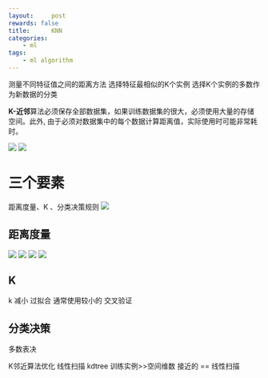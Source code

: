 ```yaml
---
layout:     post
rewards: false
title:      KNN
categories:
    - ml
tags:
    - ml algorithm
---
```

测量不同特征值之间的距离方法
选择特征最相似的K个实例 选择K个实例的多数作为新数据的分类

**K-近邻**算法必须保存全部数据集，如果训练数据集的很大，必须使用大量的存储空间。此外, 由于必须对数据集中的每个数据计算距离值，实际使用时可能非常耗时。

![](https://ws1.sinaimg.cn/large/006tNbRwgy1fvln3vabbaj30v2098mxt.jpg)
![](https://ws1.sinaimg.cn/large/006tNbRwgy1fvln41vosaj30my08awf2.jpg)


# 三个要素
距离度量、K 、分类决策规则
![](https://ws1.sinaimg.cn/large/006tNbRwgy1fvlrwr25x0j31kw04z3zc.jpg)
## 距离度量
![](https://ws2.sinaimg.cn/large/006tNbRwgy1fvlryswntbj30si01yq2w.jpg)
![](https://ws4.sinaimg.cn/large/006tNbRwgy1fvlryz4bglj311k0kiq48.jpg)
![](https://ws4.sinaimg.cn/large/006tNbRwgy1fvlrz6rcksj310c0kq0td.jpg)
![](https://ws4.sinaimg.cn/large/006tNbRwgy1fvlrzce9oyj3108086t93.jpg)
## K
k 减小 过拟合 通常使用较小的 交叉验证
## 分类决策
多数表决

K邻近算法优化
线性扫描
kdtree  训练实例>>空间维数 接近的 == 线性扫描

